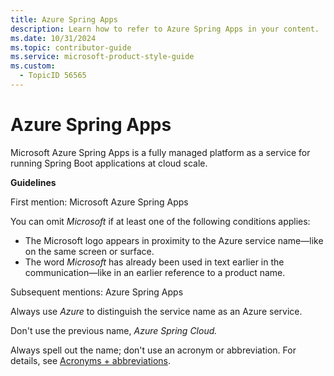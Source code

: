 ```yaml
---
title: Azure Spring Apps
description: Learn how to refer to Azure Spring Apps in your content.
ms.date: 10/31/2024
ms.topic: contributor-guide
ms.service: microsoft-product-style-guide
ms.custom:
  - TopicID 56565
---
```



# Azure Spring Apps

Microsoft Azure Spring Apps is a fully managed platform as a service for running Spring Boot applications at cloud scale.

**Guidelines**

First mention: Microsoft Azure Spring Apps

You can omit *Microsoft* if at least one of the following conditions applies:

- The Microsoft logo appears in proximity to the Azure service name—like on the same screen or surface.
- The word *Microsoft* has already been used in text earlier in the communication—like in an earlier reference to a product name.

Subsequent mentions: Azure Spring Apps

Always use *Azure* to distinguish the service name as an Azure service.

Don't use the previous name, *Azure Spring Cloud.*

Always spell out the name; don't use an acronym or abbreviation. For details, see [Acronyms + abbreviations](~\acronyms-and-abbreviations.md).



